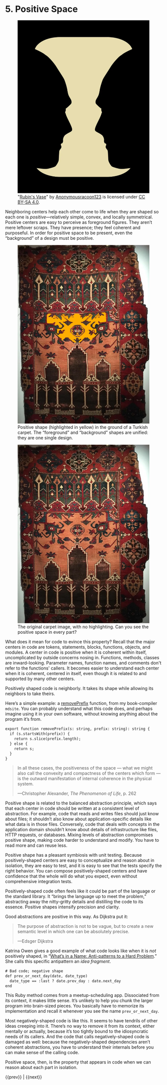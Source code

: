 # 5. Positive Space

<figure style="--fig-width: 300px">
<img src="rubin-vase.webp" alt="the Rubin's Vase illusion, in which either two faces or a vase can be seen">
<figcaption>
"<a href="https://commons.wikimedia.org/w/index.php?curid=117963274">Rubin's Vase</a>" by <a href="https://commons.wikimedia.org/w/index.php?title=User:Anonymousracoon123&amp;action=edit&amp;redlink=1">Anonymousracoon123</a> is licensed under <a href="https://creativecommons.org/licenses/by-sa/4.0">CC BY-SA 4.0</a>.
</figcaption>
</figure>

Neighboring centers help each other come to life when they are shaped so each one is _positive_—relatively simple, convex, and locally symmetrical. Positive centers are easy to perceive as foreground figures. They aren’t mere leftover scraps. They have presence; they feel coherent and purposeful. In order for positive space to be present, even the “background” of a design must be positive.

<figure style="--fig-width: 400px">
<img src="carpet-highlight.webp" alt="">
<figcaption>
Positive shape (highlighted in yellow) in the ground of a Turkish carpet. The “foreground” and “background” shapes are unified: they are one single design.
</figcaption>
</figure>

<figure style="--fig-width: 300px">
<img src="carpet.webp" alt="">
<figcaption>
The original carpet image, with no highlighting. Can you see the positive space in every part?
</figcaption>
</figure>


What does it mean for code to evince this property? Recall that the major centers in code are tokens, statements, blocks, functions, objects, and modules. A center in code is positive when it is coherent within itself, uncomplicated by outside concerns nosing in. Functions, methods, classes are inward-looking. Parameter names, function names, and comments don't refer to the functions' callers. It becomes easier to understand each center when it is coherent, centered in itself, even though it is related to and supported by many other centers.

Positively shaped code is neighborly. It takes its shape while allowing its neighbors to take theirs.

Here’s a simple example: a [removePrefix](https://github.com/benchristel/mdsite/blob/bcb173509b0813d69a4fe65c28df7b9cef4172ff/src/lib/strings.ts) function, from my book-compiler `mdsite`. You can probably understand what this code does, and perhaps imagine using it in your own software, without knowing anything about the program it’s from.

```
export function removePrefix(s: string, prefix: string): string {
  if (s.startsWith(prefix)) {
    return s.slice(prefix.length);
  } else {
    return s;
  }
}
```

> In all these cases, the positiveness of the space — what we might also call the convexity and compactness of the centers which form — is the outward manifestation of internal coherence in the physical system.
> 
> —Christopher Alexander, _The Phenomenon of Life_, p. 262

Positive shape is related to the balanced abstraction principle, which says that each center in code should be written at a consistent level of abstraction. For example, code that reads and writes files should just know about files; it shouldn’t also know about application-specific details like what data is in those files. Conversely, code that deals with concepts in the application domain shouldn’t know about details of infrastructure like files, HTTP requests, or databases. Mixing levels of abstraction compromises positive shape, making code harder to understand and modify. You have to read more and can reuse less.

Positive shape has a pleasant symbiosis with unit testing. Because positively-shaped centers are easy to conceptualize and reason about in isolation, they are easy to test, and it is easy to see that the tests specify the right behavior. You can compose positively-shaped centers and have confidence that the whole will do what you expect, even without comprehensive integration tests.

Positively-shaped code often feels like it could be part of the language or the standard library. It “brings the language up to meet the problem,” abstracting away the nitty-gritty details and distilling the code to its essence. Positive shapes intensify precision and clarity.

Good abstractions are positive in this way. As Dijkstra put it:

> The purpose of abstraction is not to be vague, but to create a new semantic level in which one can be absolutely precise.
> 
> —Edsger Dijkstra

Katrina Owen gives a good example of what code looks like when it is _not_ positively shaped, in “[What’s in a Name: Anti-patterns to a Hard Problem](https://www.sitepoint.com/whats-in-a-name-anti-patterns-to-a-hard-problem/).” She calls this specific antipattern an _idea fragment_.

```
# Bad code; negative shape
def prev_or_next_day(date, date_type)
  date_type == :last ? date.prev_day : date.next_day
end
```

This Ruby method comes from a meetup-scheduling app. Dissociated from its context, it makes little sense. It’s unlikely to help you chunk the larger program into brain-sized pieces. You basically have to memorize its implementation and recall it whenever you see the name `prev_or_next_day`.

Most negatively-shaped code is like this. It seems to have tendrils of other ideas creeping into it. There’s no way to remove it from its context, either mentally or actually, because it’s too tightly bound to the idiosyncratic needs of its callers. And the code that calls negatively-shaped code is damaged as well: because the negatively-shaped dependencies aren’t coherent abstractions, you have to understand their internals before you can make sense of the calling code.

Positive space, then, is the property that appears in code when we can reason about each part in isolation.

<nav class="centered-text">{{prev}} | {{next}}</nav>